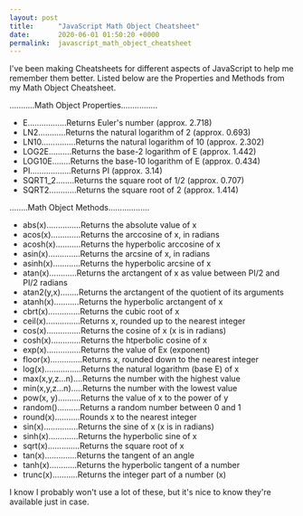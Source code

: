 ```yaml
---
layout: post
title:      "JavaScript Math Object Cheatsheet"
date:       2020-06-01 01:50:20 +0000
permalink:  javascript_math_object_cheatsheet
---
```



I've been making Cheatsheets for different aspects of JavaScript  to help me remember  them better. Listed below are the Properties and Methods from my Math Object Cheatsheet.



...........Math Object Properties................

* E.................Returns Euler's number (approx. 2.718)
* LN2............Returns the natural logarithm of 2 (approx. 0.693)
* LN10...............Returns the natural logarithm of 10 (approx. 2.302)
* LOG2E..........Returns the base-2 logarithm of E (approx. 1.442)
* LOG10E........Returns the base-10 logarithm of E (approx. 0.434)
* PI..................Returns PI (approx. 3.14)
* SQRT1_2........Returns the square root of 1/2 (approx. 0.707)
* SQRT2............Returns the square root of 2 (approx. 1.414)


........Math Object Methods..................

* abs(x)...............Returns the absolute value of x
* acos(x).............Returns the arccosine of x, in radians
* acosh(x)...........Returns the hyperbolic arccosine of x
* asin(x)..............Returns the arcsine of x, in radians
* asinh(x)............Returns the hyperbolic arcsine of x
* atan(x)............Returns the arctangent of x as value between PI/2 and PI/2 radians
* atan2(y,x)........Returns the arctangent of the quotient of its arguments
* atanh(x)...........Returns the hyperbolic arctangent of x
* cbrt(x)..............Returns the cubic root of x
* ceil(x)...............Returns x, rounded up to the nearest integer
* cos(x)...............Returns the cosine of x (x is in radians)
* cosh(x).............Returns the htperbolic cosine of x
* exp(x)...............Returns the value of Ex (exponent)
* floor(x)..............Returns x, rounded down to the nearest integer
* log(x)................Returns the natural logarithm (base E) of x
* max(x,y,z...n)....Returns the number with the highest value
* min(x,y,z...n).....Returns the number with the lowest value
* pow(x, y)..........Returns the value of x to the power of y
* random()..........Returns a random number between 0 and 1
* round(x)...........Rounds x to the nearest integer
* sin(x)...............Returns the sine of x (x is in radians)
* sinh(x).............Returns the hyperbolic sine of x
* sqrt(x)..............Returns the square root of x
* tan(x)..............Returns the tangent of an angle
* tanh(x)............Returns the hyperbolic tangent of a number
* trunc(x)...........Returns the integer part of a number (x)

I know I probably won't use a lot of these, but it's nice to know they're available just in case.

